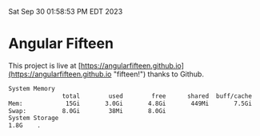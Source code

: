 Sat Sep 30 01:58:53 PM EDT 2023

# Angular Fifteen


This project is live at [https://angularfifteen.github.io](https://angularfifteen.github.io "fifteen!") thanks to Github.

```bash
System Memory
               total        used        free      shared  buff/cache   available
Mem:            15Gi       3.0Gi       4.8Gi       449Mi       7.5Gi        11Gi
Swap:          8.0Gi        38Mi       8.0Gi
System Storage
1.8G	.
```
```bash
